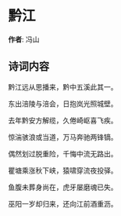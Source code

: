 # 黔江

**作者**: 冯山

## 诗词内容

黔江远从思播来，黔中五溪此其一。

东出涪陵与涪会，日抱岚光照城壁。

去年黔安方解缆，久倦崎岖喜飞疾。

惊湍骇浪或当道，万马奔驰两锋镝。

偶然划过脱重险，千悔中流无路出。

瞿塘乘涨秋下峡，猿啸穿流夜投驿。

鱼腹未葬身尚在，虎牙屡磨魂已失。

巫阳一岁却归来，还向江前酒重沥。

